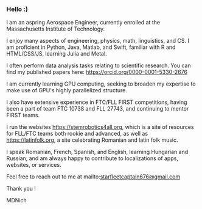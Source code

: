 ### Hello :)

I am an aspring Aerospace Engineer, currently enrolled at the Massachusetts Institute of Technology.

I enjoy many aspects of engineering, physics, math, linguistics, and CS. I am proficient in Python, Java, Matlab, and Swift, familiar with R and HTML/CSS/JS, learning Julia and Metal.

I often perform data analysis tasks relating to scientific research. You can find my published papers here: https://orcid.org/0000-0001-5330-2676

I am currently learning GPU computing, seeking to broaden my expertise to make use of GPU's highly parallelized structure.

I also have extensive experience in FTC/FLL FIRST competitions, having been a part of team FTC 10738 and FLL 27743, and continuing to mentor FIRST teams.

I run the websites https://stemrobotics4all.org, which is a site of resources for FLL/FTC teams both rookie and advanced, as well as https://latinfolk.org, a site celebrating Romanian and latin folk music.

I speak Romanian, French, Spanish, and English, learning Hungarian and Russian, and am always happy to contribute to localizations of apps, websites, or services.

Feel free to reach out to me at mailto:starfleetcaptain676@gmail.com

Thank you !

MDNich
